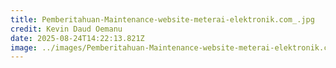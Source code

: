 ```yaml
---
title: Pemberitahuan-Maintenance-website-meterai-elektronik.com_.jpg
credit: Kevin Daud Oemanu
date: 2025-08-24T14:22:13.821Z
image: ../images/Pemberitahuan-Maintenance-website-meterai-elektronik.com_.jpg
---
```


